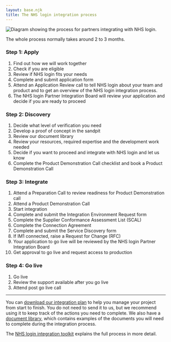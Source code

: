 ```yaml
---
layout: base.njk
title: The NHS login integration process
---
```


<img class="nhsuk-image__img" src="https://github.com/nhsconnect/nhslogin/raw/main/src/images/IntegrationProcess-Oct22.png" alt="Diagram showing the process for partners integrating with NHS login.">

The whole process normally takes around 2 to 3 months.

### Step 1: Apply
1. Find out how we will work together
2. Check if you are eligible
3. Review if NHS login fits your needs
4. Complete and submit application form
5. Attend an Application Review call to tell NHS login about your team and product and to get an overview of the NHS login integration process.
6. The NHS login Partner Integration Board will review your application and decide if you are ready to proceed
 

### Step 2: Discovery
1. Decide what level of verification you need
2. Develop a proof of concept in the sandpit
3. Review our document library
4. Review your resources, required expertise and the development work needed
5. Decide if you want to proceed and integrate with NHS login and let us know
6. Complete the Product Demonstration Call checklist and book a Product Demonstration Call

### Step 3: Integrate
1. Attend a Preparation Call to review readiness for Product Demonstration call
2. Attend a Product Demonstration Call
3. Start integration
4. Complete and submit the Integration Environment Request form
5. Complete the Supplier Conformance Assessment List (SCAL)
6. Complete the Connection Agreement
7. Complete and submit the Service Discovery form
8. If IM1 connected, raise a Request for Change (RFC)
9. Your application to go live will be reviewed by the NHS login Partner Integration Board
10. Get approval to go live and request access to production
 

### Step 4: Go live
1. Go live
2. Review the support available after you go live
3. Attend post go live call

---

You can [download our integration plan](https://digital.nhs.uk/services/nhs-login/nhs-login-for-partners-and-developers/nhs-login-integration-toolkit/download-the-nhs-login-integration-plan#download-the-nhs-login-integration-plan) to help you manage your project from start to finish. You do not need to send it to us, but we recommend using it to keep track of the actions you need to complete. We also have a [document library](https://digital.nhs.uk/services/nhs-login/nhs-login-for-partners-and-developers/nhs-login-integration-toolkit/nhs-login-integration-document-library), which contains examples of the documents you will need to complete during the integration process.

The [NHS login integration toolkit](https://digital.nhs.uk/services/nhs-login/nhs-login-for-partners-and-developers/nhs-login-integration-toolkit) explains the full process in more detail.

